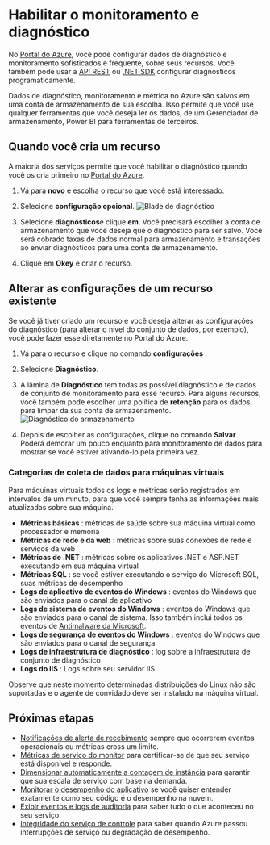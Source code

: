<properties
    pageTitle="Habilitar monitoramento e diagnóstico no Microsoft Azure | Microsoft Azure "
    description="Saiba como configurar o diagnóstico para seus recursos no Azure."
    authors="rboucher"
    manager="carolz"
    editor=""
    services="monitoring-and-diagnostics"
    documentationCenter="monitoring-and-diagnostics"/>

<tags
    ms.service="monitoring-and-diagnostics"
    ms.workload="na"
    ms.tgt_pltfrm="na"
    ms.devlang="na"
    ms.topic="article"
    ms.date="09/08/2015"
    ms.author="robb"/>

# <a name="enable-monitoring-and-diagnostics"></a>Habilitar o monitoramento e diagnóstico

No [Portal do Azure](https://portal.azure.com), você pode configurar dados de diagnóstico e monitoramento sofisticados e frequente, sobre seus recursos. Você também pode usar a [API REST](https://msdn.microsoft.com/library/azure/dn931932.aspx) ou [.NET SDK](https://www.nuget.org/packages/Microsoft.Azure.Insights/) configurar diagnósticos programaticamente.

Dados de diagnóstico, monitoramento e métrica no Azure são salvos em uma conta de armazenamento de sua escolha. Isso permite que você use qualquer ferramentas que você deseja ler os dados, de um Gerenciador de armazenamento, Power BI para ferramentas de terceiros.

## <a name="when-you-create-a-resource"></a>Quando você cria um recurso

A maioria dos serviços permite que você habilitar o diagnóstico quando você os cria primeiro no [Portal do Azure](https://portal.azure.com).

1. Vá para **novo** e escolha o recurso que você está interessado.

2. Selecione **configuração opcional**.
    ![Blade de diagnóstico](./media/insights-how-to-use-diagnostics/Insights_CreateTime.png)

3. Selecione **diagnósticos**e clique **em**. Você precisará escolher a conta de armazenamento que você deseja que o diagnóstico para ser salvo. Você será cobrado taxas de dados normal para armazenamento e transações ao enviar diagnósticos para uma conta de armazenamento.

4. Clique em **Okey** e criar o recurso.

## <a name="change-settings-for-an-existing-resource"></a>Alterar as configurações de um recurso existente

Se você já tiver criado um recurso e você deseja alterar as configurações do diagnóstico (para alterar o nível do conjunto de dados, por exemplo), você pode fazer esse diretamente no Portal do Azure.

1. Vá para o recurso e clique no comando **configurações** .

2. Selecione **Diagnóstico**.

3. A lâmina de **Diagnóstico** tem todas as possível diagnóstico e de dados de conjunto de monitoramento para esse recurso. Para alguns recursos, você também pode escolher uma política de **retenção** para os dados, para limpar da sua conta de armazenamento.
    ![Diagnóstico do armazenamento](./media/insights-how-to-use-diagnostics/Insights_StorageDiagnostics.png)

4. Depois de escolher as configurações, clique no comando **Salvar** . Poderá demorar um pouco enquanto para monitoramento de dados para mostrar se você estiver ativando-lo pela primeira vez.

### <a name="categories-of-data-collection-for-virtual-machines"></a>Categorias de coleta de dados para máquinas virtuais
Para máquinas virtuais todos os logs e métricas serão registrados em intervalos de um minuto, para que você sempre tenha as informações mais atualizadas sobre sua máquina.

- **Métricas básicas** : métricas de saúde sobre sua máquina virtual como processador e memória
- **Métricas de rede e da web** : métricas sobre suas conexões de rede e serviços da web
- **Métricas de .NET** : métricas sobre os aplicativos .NET e ASP.NET executando em sua máquina virtual
- **Métricas SQL** : se você estiver executando o serviço do Microsoft SQL, suas métricas de desempenho
- **Logs de aplicativo de eventos do Windows** : eventos do Windows que são enviados para o canal de aplicativo
- **Logs de sistema de eventos do Windows** : eventos do Windows que são enviados para o canal de sistema. Isso também inclui todos os eventos de [Antimalware da Microsoft](http://go.microsoft.com/fwlink/?LinkID=404171&clcid=0x409).
- **Logs de segurança de eventos do Windows** : eventos do Windows que são enviados para o canal de segurança
- **Logs de infraestrutura de diagnóstico** : log sobre a infraestrutura de conjunto de diagnóstico
- **Logs do IIS** : Logs sobre seu servidor IIS

Observe que neste momento determinadas distribuições do Linux não são suportadas e o agente de convidado deve ser instalado na máquina virtual.

## <a name="next-steps"></a>Próximas etapas

* [Notificações de alerta de recebimento](insights-receive-alert-notifications.md) sempre que ocorrerem eventos operacionais ou métricas cross um limite.
* [Métricas de serviço do monitor](insights-how-to-customize-monitoring.md) para certificar-se de que seu serviço está disponível e responde.
* [Dimensionar automaticamente a contagem de instância](insights-how-to-scale.md) para garantir que sua escala de serviço com base na demanda.
* [Monitorar o desempenho do aplicativo](../application-insights/app-insights-azure-web-apps.md) se você quiser entender exatamente como seu código é o desempenho na nuvem.
* [Exibir eventos e logs de auditoria](insights-debugging-with-events.md) para saber tudo o que aconteceu no seu serviço.
* [Integridade do serviço de controle](insights-service-health.md) para saber quando Azure passou interrupções de serviço ou degradação de desempenho.
